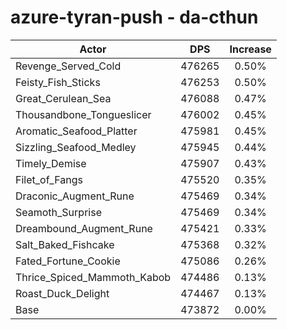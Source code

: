 # azure-tyran-push - da-cthun
| Actor | DPS | Increase |
|---|:---:|:---:|
|Revenge_Served_Cold|476265|0.50%|
|Feisty_Fish_Sticks|476253|0.50%|
|Great_Cerulean_Sea|476088|0.47%|
|Thousandbone_Tongueslicer|476002|0.45%|
|Aromatic_Seafood_Platter|475981|0.45%|
|Sizzling_Seafood_Medley|475945|0.44%|
|Timely_Demise|475907|0.43%|
|Filet_of_Fangs|475520|0.35%|
|Draconic_Augment_Rune|475469|0.34%|
|Seamoth_Surprise|475469|0.34%|
|Dreambound_Augment_Rune|475421|0.33%|
|Salt_Baked_Fishcake|475368|0.32%|
|Fated_Fortune_Cookie|475086|0.26%|
|Thrice_Spiced_Mammoth_Kabob|474486|0.13%|
|Roast_Duck_Delight|474467|0.13%|
|Base|473872|0.00%|

